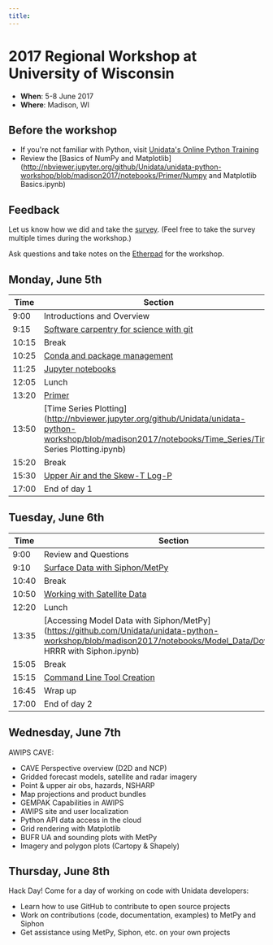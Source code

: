 ```yaml
---
title:
---
```

# 2017 Regional Workshop at University of Wisconsin

- **When**: 5-8 June 2017
- **Where**: Madison, WI

## Before the workshop
- If you're not familiar with Python, visit [Unidata's Online Python Training](https://unidata.github.io/online-python-training)
- Review the [Basics of NumPy and Matplotlib](http://nbviewer.jupyter.org/github/Unidata/unidata-python-workshop/blob/madison2017/notebooks/Primer/Numpy and Matplotlib Basics.ipynb)

## Feedback
Let us know how we did and take the [survey](https://www.surveymonkey.com/r/3Z65RKR). (Feel free to take the survey multiple times during the workshop.)

Ask questions and take notes on the [Etherpad](https://etherpad.wikimedia.org/p/uwworkshop) for the workshop.

## Monday, June 5th

|  Time | Section                                      | Presenter   | Length |
|--------|----------------------------------------------|----------------|-----------|
|  9:00 | Introductions and Overview                   |All         |  0:15  |
|  9:15 | [Software carpentry for science with git](https://github.com/Unidata/unidata-python-workshop/blob/madison2017/presentations/git.md) | Ryan  |   1:00 |
| 10:15 | Break                                        |            |  0:10  |
| 10:25 | [Conda and package management](https://github.com/Unidata/unidata-python-workshop/blob/madison2017/presentations/conda.md) | John  |  1:00  |
| 11:25 | [Jupyter notebooks](https://github.com/Unidata/unidata-python-workshop/tree/madison2017/notebooks/Jupyter_Notebooks) | John        |  0:40  |
| 12:05 | Lunch                                        |            |  1:15  |
| 13:20 | [Primer](http://nbviewer.jupyter.org/github/Unidata/unidata-python-workshop/blob/madison2017/notebooks/Primer/Primer.ipynb) | Ryan        |  0:30  |
| 13:50 | [Time Series Plotting](http://nbviewer.jupyter.org/github/Unidata/unidata-python-workshop/blob/madison2017/notebooks/Time_Series/Time Series Plotting.ipynb) | Ryan      |  1:30  |
| 15:20 | Break                                        |             |  0:10  |
| 15:30 | [Upper Air and the Skew-T Log-P](https://github.com/Unidata/unidata-python-workshop/tree/madison2017/notebooks/Skew_T) | John      |  1:30  |
| 17:00 | End of day 1                                 |             |        |

## Tuesday, June 6th

|  Time | Section                                      | Presenter   | Length |
|-------|----------------------------------------------|-------------|--------|
|  9:00 | Review and Questions                         | All         |  0:10  |
|  9:10 | [Surface Data with Siphon/MetPy](https://github.com/Unidata/unidata-python-workshop/tree/madison2017/notebooks/Surface_Data) | Ryan      |  1:30  |
| 10:40 | Break                                        |             |  0:10  |
| 10:50 | [Working with Satellite Data](https://github.com/Unidata/unidata-python-workshop/tree/madison2017/notebooks/Satellite_Data) | John      |  1:30  |
| 12:20 | Lunch                                        |             |  1:15  |
| 13:35 | [Accessing Model Data with Siphon/MetPy](https://github.com/Unidata/unidata-python-workshop/blob/madison2017/notebooks/Model_Data/Downloading HRRR with Siphon.ipynb)| Ryan      |  1:30  |
| 15:05 | Break                                     |           |  0:10  |
| 15:15 | [Command Line Tool Creation](https://github.com/Unidata/unidata-python-workshop/tree/madison2017/notebooks/Command_Line_Tools) | John        |  1:30  |
| 16:45 | Wrap up                                      | All         |  0:20  |
| 17:00 | End of day 2                                 |             |        |

## Wednesday, June 7th

AWIPS CAVE:

* CAVE Perspective overview (D2D and NCP)
* Gridded forecast models, satellite and radar imagery
* Point & upper air obs, hazards, NSHARP
* Map projections and product bundles
* GEMPAK Capabilities in AWIPS
* AWIPS site and user localization
* Python API data access in the cloud
* Grid rendering with Matplotlib
* BUFR UA and sounding plots with MetPy
* Imagery and polygon plots (Cartopy & Shapely)

## Thursday, June 8th

Hack Day! Come for a day of working on code with Unidata developers:

* Learn how to use GitHub to contribute to open source projects
* Work on contributions (code, documentation, examples) to MetPy and Siphon
* Get assistance using MetPy, Siphon, etc. on your own projects

